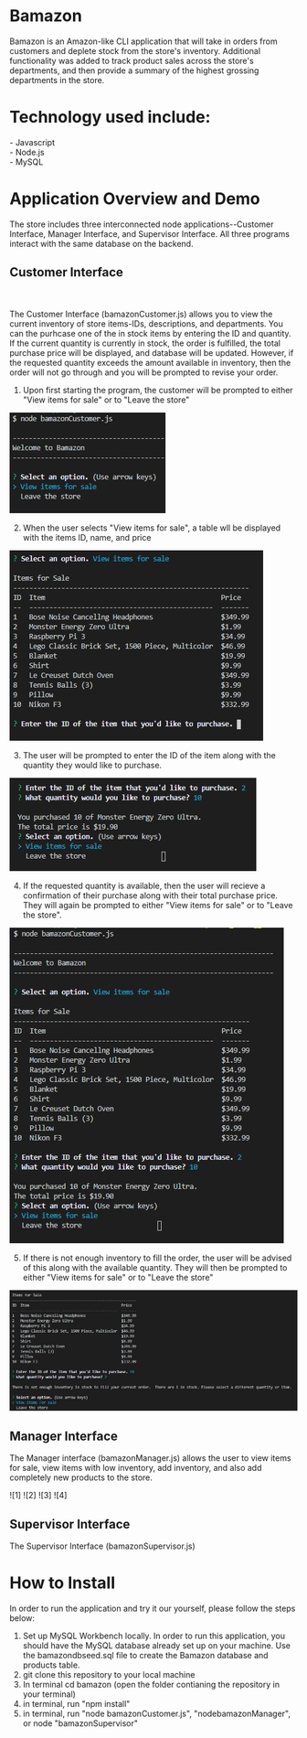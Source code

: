 # Bamazon
Bamazon is an Amazon-like CLI application that will take in orders from customers and deplete stock from the store's inventory.  Additional functionality was added to track product sales across the store's departments, and then provide a summary of the highest grossing departments in the store.

<h1>Technology used include:</h1>
- Javascript
<br>
- Node.js
<br>
- MySQL
<br>

<h1>Application Overview and Demo</h1>
The store includes three interconnected node applications--Customer Interface, Manager Interface, and Supervisor Interface.  All three programs interact with the same database on the backend.

<h2>Customer Interface</h2>
<br>
<br>
The Customer Interface (bamazonCustomer.js) allows you to view the current inventory of store items-IDs, descriptions, and departments.  You can the purhcase one of the in stock items by entering the ID and quantity.  If the current quantity is currently in stock, the order is fulfilled, the total purchase price will be displayed, and database will be updated.  However, if the requested quantity exceeds the amount available in inventory, then the order will not go through and you will be prompted to revise your order.  

1) Upon first starting the program, the customer will be prompted to either "View items for sale" or to "Leave the store"

![1](images/1.JPG)

2) When the user selects "View items for sale", a table wll be displayed with the items ID, name, and price

![2](images/2.JPG)

3) The user will be prompted to enter the ID of the item along with the quantity they would like to purchase.  

![3](images/3.JPG)

4) If the requested quantity is available, then the user will recieve a confirmation of their purchase along with their total purchase price.  They will again be prompted to either "View items for sale" or to "Leave the store".

![4](images/4.JPG)

5) If there is not enough inventory to fill the order, the user will be advised of this along with the available quantity.  They will then be prompted to either "View items for sale" or to "Leave the store"

![5](images/5.JPG)

<h2>Manager Interface</h2>
The Manager interface (bamazonManager.js) allows the user to view items for sale, view items with low inventory, add inventory, and also add completely new products to the store.

![1]
![2]
![3]
![4]

<h2>Supervisor Interface</h2>
The Supervisor Interface (bamazonSupervisor.js)



<h1>How to Install</h1>

In order to run the application and try it our yourself, please follow the steps below:

1) Set up MySQL Workbench locally.  In order to run this application, you should have the MySQL database already set up on your machine. Use the bamazondbseed.sql file to create the Bamazon database and products table. 
2) git clone this repository to your local machine 
3) In terminal cd bamazon (open the folder contianing the repository in your terminal)
4) in terminal, run "npm install"
5) in terminal, run "node bamazonCustomer.js", "nodebamazonManager", or node "bamazonSupervisor"



